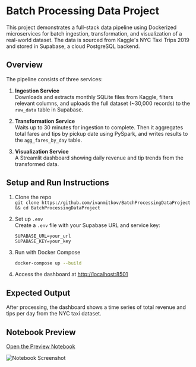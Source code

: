 # Batch Processing Data Project

This project demonstrates a full-stack data pipeline using Dockerized microservices for batch ingestion, transformation, and visualization of a real-world dataset. The data is sourced from Kaggle's NYC Taxi Trips 2019 and stored in Supabase, a cloud PostgreSQL backend.

## Overview

The pipeline consists of three services:

1. **Ingestion Service**  
   Downloads and extracts monthly SQLite files from Kaggle, filters relevant columns, and uploads the full dataset (~30,000 records) to the `raw_data` table in Supabase.

2. **Transformation Service**  
   Waits up to 30 minutes for ingestion to complete. Then it aggregates total fares and tips by pickup date using PySpark, and writes results to the `agg_fares_by_day` table.

3. **Visualization Service**  
   A Streamlit dashboard showing daily revenue and tip trends from the transformed data.

## Setup and Run Instructions

1. Clone the repo  
   `git clone https://github.com/ivanmitkov/BatchProcessingDataProject && cd BatchProcessingDataProject`

2. Set up `.env`  
   Create a `.env` file with your Supabase URL and service key:
   ```
   SUPABASE_URL=your_url
   SUPABASE_KEY=your_key
   ```

3. Run with Docker Compose  
   ```bash
   docker-compose up --build
   ```

4. Access the dashboard at [http://localhost:8501](http://localhost:8501)

## Expected Output

After processing, the dashboard shows a time series of total revenue and tips per day from the NYC taxi dataset.

## Notebook Preview

[Open the Preview Notebook](notebooks/preview.ipynb)

![Notebook Screenshot](notebooks/preview_screenshot.png)

